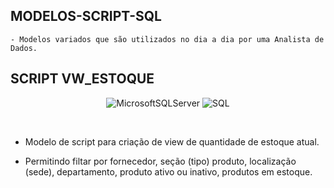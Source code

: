 ## MODELOS-SCRIPT-SQL

    - Modelos variados que são utilizados no dia a dia por uma Analista de Dados. 

## SCRIPT VW_ESTOQUE

<div align="center">
	
![MicrosoftSQLServer](https://img.shields.io/badge/Microsoft%20SQL%20Server-CC2927?style=for-the-badge&logo=microsoft%20sql%20server&logoColor=white) ![SQL](https://img.shields.io/badge/SQL-%2300758F.svg?style=for-the-badge&logo=sql&logoColor=white)
</div>
<br>

- Modelo de script para criação de view de quantidade de estoque atual.

- Permitindo filtar por fornecedor, seção (tipo) produto, localização (sede), departamento, produto ativo ou inativo, produtos em estoque.
